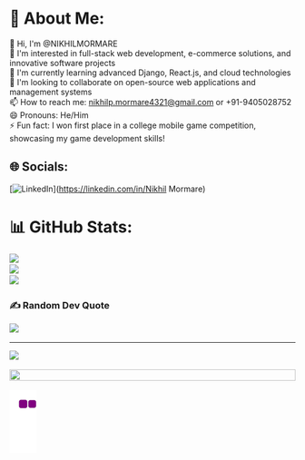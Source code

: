 # 💫 About Me:
👋 Hi, I'm @NIKHILMORMARE<br>👀 I'm interested in full-stack web development, e-commerce solutions, and innovative software projects<br>🌱 I'm currently learning advanced Django, React.js, and cloud technologies<br>💞️ I'm looking to collaborate on open-source web applications and management systems<br>📫 How to reach me: nikhilp.mormare4321@gmail.com or +91-9405028752<br>😄 Pronouns: He/Him<br>⚡ Fun fact: I won first place in a college mobile game competition, showcasing my game development skills!


## 🌐 Socials:
[![LinkedIn](https://img.shields.io/badge/LinkedIn-%230077B5.svg?logo=linkedin&logoColor=white)](https://linkedin.com/in/Nikhil Mormare) 
# 📊 GitHub Stats:
![](https://github-readme-stats.vercel.app/api?username=NIKHILMORMARE&theme=shadow_green&hide_border=false&include_all_commits=false&count_private=false)<br/>
![](https://github-readme-streak-stats.herokuapp.com/?user=NIKHILMORMARE&theme=shadow_green&hide_border=false)<br/>
![](https://github-readme-stats.vercel.app/api/top-langs/?username=NIKHILMORMARE&theme=shadow_green&hide_border=false&include_all_commits=false&count_private=false&layout=compact)

### ✍️ Random Dev Quote
![](https://quotes-github-readme.vercel.app/api?type=horizontal&theme=radical)

---
[![](https://visitcount.itsvg.in/api?id=NIKHILMORMARE&icon=6&color=13)](https://visitcount.itsvg.in)

<!-- Proudly created with GPRM ( https://gprm.itsvg.in ) -->
<img src="https://i.imgur.com/dBaSKWF.gif" height="20" width="100%">


![snake gif](https://github.com/NIKHILMORMARE/NIKHILMORMARE/blob/output/github-contribution-grid-snake.gif)
